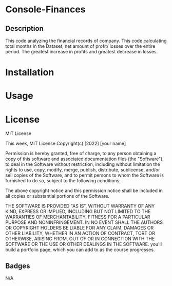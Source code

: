 # Console-Finances
## Description
 This code analyzing the financial records of company. This code calculating total months in the Dataset, net amount of profit/ losses over the entire period. The greatest increase in profits and greatest decrease in losses.




 # Installation


# Usage

# License
MIT License


This week, MIT License
Copyright(c) [2022] [your name]

Permission is hereby granted, free of charge, to any person obtaining a copy
of this software and associated documentation files (the "Software"), to deal
in the Software without restriction, including without limitation the rights
to use, copy, modify, merge, publish, distribute, sublicense, and/or sell
copies of the Software, and to permit persons to whom the Software is
furnished to do so, subject to the following conditions:

The above copyright notice and this permission notice shall be included in all
copies or substantial portions of the Software.

THE SOFTWARE IS PROVIDED "AS IS", WITHOUT WARRANTY OF ANY KIND, EXPRESS OR
IMPLIED, INCLUDING BUT NOT LIMITED TO THE WARRANTIES OF MERCHANTABILITY,
FITNESS FOR A PARTICULAR PURPOSE AND NONINFRINGEMENT. IN NO EVENT SHALL THE
AUTHORS OR COPYRIGHT HOLDERS BE LIABLE FOR ANY CLAIM, DAMAGES OR OTHER
LIABILITY, WHETHER IN AN ACTION OF CONTRACT, TORT OR OTHERWISE, ARISING FROM,
OUT OF OR IN CONNECTION WITH THE SOFTWARE OR THE USE OR OTHER DEALINGS IN THE
SOFTWARE.
you'll build a portfolio page, which you can add to as the course progresses. 


 
## Badges
N/A